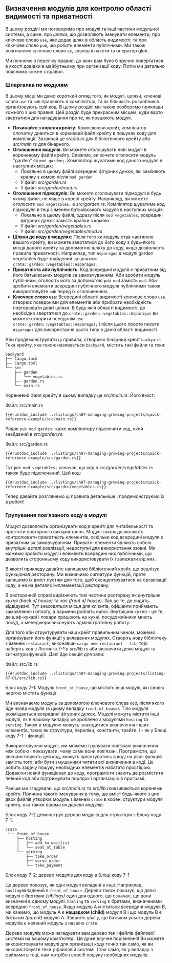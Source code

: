 ## Визначення модулів для контролю області видимості та приватності

В цьому розділі ми поговоримо про модулі та інші частини модульної системи, а саме: про *шляхи*, що дозволяють іменувати елементи; про ключове слово `use`, яке додає шлях в область видимості; та про ключове слово `pub`, що робить елементи публічними. Ми також розглянемо ключове слово `as`, зовнішні пакети та оператор glob.

Ми почнемо з переліку правил, до яких вам було б зручно повертатися в якості довідки в майбутньому при організації коду. Потім ми детально пояснимо кожне з правил.

### Шпаргалка по модулям

В цьому місці ми дамо короткий огляд того, як модулі, шляхи, ключові слова `use` та `pub` працюють в компіляторі, та як більшість розробників організовують свій код. В цьому розділі ми також розберемо приклади кожного з цих правил. Цей розділ буде прекрасним місцем, куди варто звертатися для нагадування про те, як працюють модулі.

- **Починайте з кореня крейту**: Компілюючи крейт, компілятор спочатку дивиться в кореневий файл крейту в пошуках коду для компіляції. Зазвичай це *src/lib.rs* для бібліотечного крейту або *src/main.rs* для бінарного.
- **Оголошення модулів**: Ви можете оголошувати нові модулі в кореневому файлі крейту. Скажімо, ви хочете оголосити модуль "garden" як `mod garden;`. Компілятор шукатиме код даного модуля в наступних місцях:
  - Локально в цьому файлі всередині фігурних дужок, які заміняють крапку з комою після `mod garden`
  - У файлі *src/garden.rs*
  - У файлі *src/garden/mod.rs*
- **Оголошення підмодулів**: Ви можете оголошувати підмодулі в будь якому файлі, не лише в корені крейту. Наприклад, ви можете оголосити `mod vegetables;` в *src/garden.rs*. Компілятор шукатиме код підмодуля в теці з іменем батьківського модуля в наступних місцях:
  - Локально в цьому файлі, одразу після `mod vegetables`, всередині фігурних дужок замість крапки з комою
  - У файлі *src/garden/vegetables.rs*
  - У файлі *src/garden/vegetables/mod.rs*
- **Шляхи до коду в модулях**: Після того як модуль став частиною вашого крейту, ви можете звертатися до його коду з будь-якого місця даного крейту за допомогою шляху до коду, якщо дозволяють правила приватності. Наприклад, тип `Asparagus` в модулі garden vegetables буде знайдений за шляхом `crate::garden::vegetables::Asparagus`.
- **Приватність або публічність**: Код всередині модуля є приватним від його батьківських модулів за замовчуванням. Аби зробити модуль публічним, оголосіть його за допомогою `pub mod` замість `mod`. Аби зробити елементи всередині публічного модуля публічними також, використовуйте `pub` перед їх оголошенням.
- **Ключове слово `use`**: Всередині області видимості ключове слово `use` створює псевдоніми для елементів аби прибрати необхідність повторювати довгі шляхи. В будь якій області видимості, де необхідно звертатися до `crate::garden::vegetables::Asparagus` ви можете створити псевдонім `use crate::garden::vegetables::Asparagus;` і після цього просто писати `Asparagus` для використання цього типу в даній області видимості.

Аби продемонструвати ці правила, створимо бінарний крейт `backyard`. Тека крейту, яка також називається `backyard`, містить такі файли та теки:

```text
backyard
├── Cargo.lock
├── Cargo.toml
└── src
    ├── garden
    │   └── vegetables.rs
    ├── garden.rs
    └── main.rs
```

Кореневий файл крейту в цьому випадку це *src/main.rs*. Його вміст:

<span class="filename">Файл: src/main.rs</span>

```rust,noplayground,ignore
{{#rustdoc_include ../listings/ch07-managing-growing-projects/quick-reference-example/src/main.rs}}
```

Рядок `pub mod garden;` каже компілятору підключити код, який знайдений в *src/garden.rs*:

<span class="filename">Файл: src/garden.rs</span>

```rust,noplayground,ignore
{{#rustdoc_include ../listings/ch07-managing-growing-projects/quick-reference-example/src/garden.rs}}
```

Тут `pub mod vegetables;` означає, що код в *src/garden/vegetables.rs* також буде підключений. Цей код:

```rust,noplayground,ignore
{{#rustdoc_include ../listings/ch07-managing-growing-projects/quick-reference-example/src/garden/vegetables.rs}}
```

Тепер давайте розглянемо ці правила детальніше і продемонструємо їх в роботі!

### Групування повʼязаного коду в модулі

*Модулі* дозволяють організувати код в крейті для читабельності та простоти повторного використання. Модулі також дозволяють контролювати *приватність* елементів, оскільки код всередині модуля є приватним за замовчуванням. Приватні елементи являють собою внутрішні деталі реалізації, недоступні для використання ззовні. Ми можемо зробити модулі і елементи всередині них публічними, що дозволить сторонньому коду використовувати їх і залежати від них.

В якості прикладу давайте напишемо бібліотечний крейт, що реалізує функціонал ресторану. Ми визначимо сигнатури функцій, проте залишимо їх вміст пустим для того, щоб сконцентруватися на організації коду, а не на деталях імплементації ресторану.

В ресторанній справі вирізняють такі частини ресторану як *внутрішня кухня (back of house)* та *зал (front of house)*. Зал це те, де сидять відвідувачі. Тут знаходяться місця для клієнтів, офіціанти приймають замовлення і оплату, а бармени роблять напої. Внутрішня кухня - це те, де шеф-кухарі і повари працюють на кухні, посудомийники миють посуд, а менеджери виконують адміністративну роботу.

Для того аби структурувати наш крейт правильним чином, можемо організувати його функції у вкладених модулях. Створіть нову бібліотеку з іменем `restaurant`, виконавши `cargo new restaurant --lib`; тоді наберіть код з Лістинга 7-1 в *src/lib.rs* аби визначити деякі модулі та сигнатури функцій. Далі йде секція для зали:

<span class="filename">Файл: src/lib.rs</span>

```rust,noplayground
{{#rustdoc_include ../listings/ch07-managing-growing-projects/listing-07-01/src/lib.rs}}
```


<span class="caption">Блок коду 7-1: Модуль `front_of_house`, що містить інші модулі, які своєю чергою містять функції</span>

Ми визначаємо модуль за допомогою ключового слова `mod`, після якого йде назва модуля (в цьому випадку `front_of_house`). Тіло модуля розміщається всередині фігурних дужок. Модулі можуть містити інші модулі, як в нашому випадку це зроблено з модулями `hosting` та `serving`. Також в модулях можуть знаходитися визначення інших елементів, таких як структури, переліки, константи, трейти, і - як у Блоці коду 7-1 - функції.

Використовуючи модулі, ми можемо групувати повʼязані визначення між собою і показувати, чому саме вони повʼязані. Програмісти, що використовують цей код, можуть орієнтуватись в коді на рівні функцій замість того, аби бути змушеними читати всі визначення в коді. Це робить задачу пошуку необхідних елементів набагато простішою. Додаючи новий функціонал до коду, програмісти знають де розмістити певний код аби підтримувати порядок і організацію в програмі.

Раніше ми згадували, що *src/main.rs* та *src/lib.rs*називаються коренями крейту. Причина такого іменування в тому, що вміст будь-якого з цих двох файлів утворює модуль з іменем `crate` в корені структури модуля крейту, яка також відома як *дерево модулів*.

Блок коду 7-2 демонструє дерево модулів для структури з Блоку коду 7-1.

```text
crate
 └── front_of_house
     ├── hosting
     │   ├── add_to_waitlist
     │   └── seat_at_table
     └── serving
         ├── take_order
         ├── serve_order
         └── take_payment
```


<span class="caption">Блок коду 7-2: дерево модулів для коду в Блоці коду 7-1</span>

Це дерево показує, як одні модулі вкладені в інші. Наприклад, `hosting`вкладений в `front_of_house`. Дерево також показує, що деякі модулі є *братами (siblings)* один для одного, що означає, що вони визначені в одному модулі. `hosting` та `serving` є братами, визначеними всередині `front_of_house`. Якщо модуль A міститься всередині модуля B, ми кажемо, що модуль A є **нащадком (child)** модуля B і що модуль B є *батьком (parent)* модуля A. Зверніть увагу, що батьком усього дерева модулів є неявний модуль з назвою `crate`.</p>

Дерево модулів може нагадувати вам дерево тек і файлів файлової системи на вашому компʼютері. Це дуже влучне порівняння! Ви можете використовувати модулі для організації коду точно так само, як ви використовуєте теки у файловій системі. І так само, як у випадку з файлами в теці, нам потрібен спосіб пошуку необхідних модулів.
